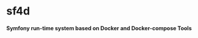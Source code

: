 
# sf4d
#### Symfony run-time system based on Docker and Docker-compose Tools<br>
<p><img src="docs/assets/img/logo.svg" alt=""></p>

